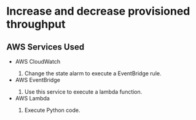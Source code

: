 <h1>Increase and decrease provisioned throughput</h1>

<h2>AWS Services Used</h2>
<ul>
  <li>AWS CloudWatch</li>
    <ol>
      <li>Change the state alarm to execute a EventBridge rule.</li>
    </ol>
  <li>AWS EventBridge</li>
    <ol>
      <li>Use this service to execute a lambda function.</li>
    </ol>
  <li>AWS Lambda</li>
    <ol>
      <li>Execute Python code.</li>
    </ol>
</ul> 
